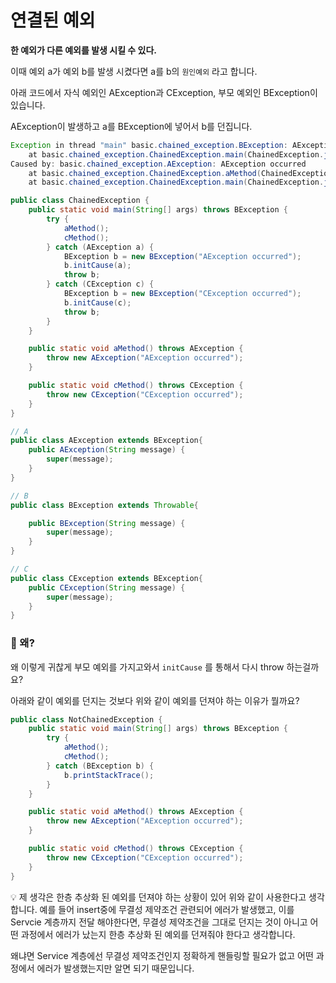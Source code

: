 # 연결된 예외

**한 예외가 다른 예외를 발생 시킬 수 있다.**

이때 예외 a가 예외 b를 발생 시켰다면 a를 b의 `원인예외` 라고 합니다.

아래 코드에서 자식 예외인 AException과 CException, 부모 예외인 BException이 있습니다.

AException이 발생하고 a를 BException에 넣어서 b를 던집니다.

```java
Exception in thread "main" basic.chained_exception.BException: AException occurred
	at basic.chained_exception.ChainedException.main(ChainedException.java:9)
Caused by: basic.chained_exception.AException: AException occurred
	at basic.chained_exception.ChainedException.aMethod(ChainedException.java:20)
	at basic.chained_exception.ChainedException.main(ChainedException.java:6)
```

```java
public class ChainedException {
    public static void main(String[] args) throws BException {
        try {
            aMethod();
            cMethod();
        } catch (AException a) {
            BException b = new BException("AException occurred");
            b.initCause(a);
            throw b;
        } catch (CException c) {
            BException b = new BException("CException occurred");
            b.initCause(c);
            throw b;
        }
    }

    public static void aMethod() throws AException {
        throw new AException("AException occurred");
    }

    public static void cMethod() throws CException {
        throw new CException("CException occurred");
    }
}
```

```java
// A
public class AException extends BException{
    public AException(String message) {
        super(message);
    }
}

// B
public class BException extends Throwable{

    public BException(String message) {
        super(message);
    }
}

// C
public class CException extends BException{
    public CException(String message) {
        super(message);
    }
}
```

### 🤔 왜?

왜 이렇게 귀찮게 부모 예외를 가지고와서 `initCause` 를 통해서 다시 throw 하는걸까요?

아래와 같이 예외를 던지는 것보다 위와 같이 예외를 던져야 하는 이유가 뭘까요?

```java
public class NotChainedException {
    public static void main(String[] args) throws BException {
        try {
            aMethod();
            cMethod();
        } catch (BException b) {
            b.printStackTrace();
        }
    }

    public static void aMethod() throws AException {
        throw new AException("AException occurred");
    }

    public static void cMethod() throws CException {
        throw new CException("CException occurred");
    }
}
```

💡 제 생각은 한층 추상화 된 예외를 던져야 하는 상황이 있어 위와 같이 사용한다고 생각합니다.
예를 들어 insert중에 무결성 제약조건 관련되어 에러가 발생했고, 이를 Servcie 계층까지 전달 해야한다면, 무결성 제약조건을 그대로 던지는 것이 아니고 어떤 과정에서 에러가 났는지 한층 추상화 된 예외를 던져줘야 한다고 생각합니다.

왜냐면 Service 계층에선 무결성 제약조건인지 정확하게 핸들링할 필요가 없고 어떤 과정에서 에러가 발생했는지만 알면 되기 때문입니다.